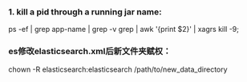 ### 1. kill a pid through a running jar name:
  ps -ef | grep app-name | grep -v grep | awk '{print $2}' | xagrs kill -9;

### es修改elasticsearch.xml后新文件夹赋权：
chown -R elasticsearch:elasticsearch /path/to/new_data_directory

